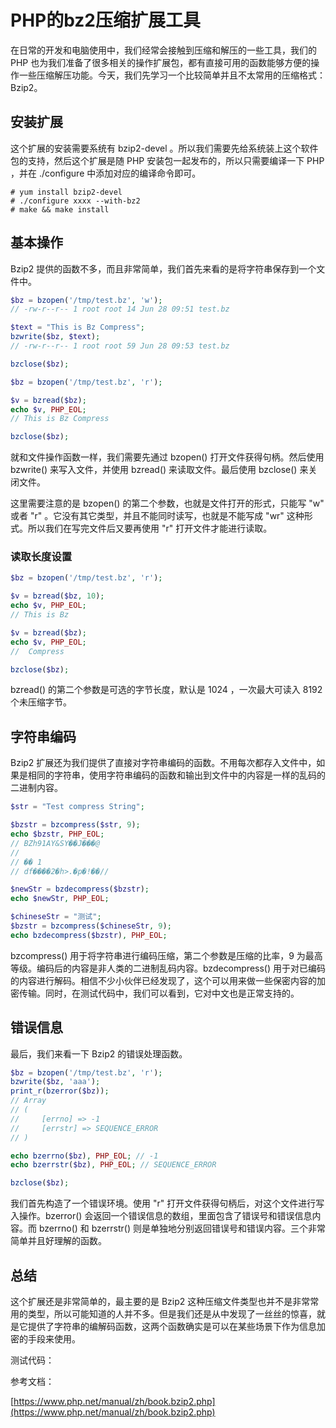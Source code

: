 # PHP的bz2压缩扩展工具

在日常的开发和电脑使用中，我们经常会接触到压缩和解压的一些工具，我们的 PHP 也为我们准备了很多相关的操作扩展包，都有直接可用的函数能够方便的操作一些压缩解压功能。今天，我们先学习一个比较简单并且不太常用的压缩格式：Bzip2。

## 安装扩展

这个扩展的安装需要系统有 bzip2-devel 。所以我们需要先给系统装上这个软件包的支持，然后这个扩展是随 PHP 安装包一起发布的，所以只需要编译一下 PHP ，并在 ./configure 中添加对应的编译命令即可。

```shell
# yum install bzip2-devel
# ./configure xxxx --with-bz2
# make && make install
```

## 基本操作

Bzip2 提供的函数不多，而且非常简单，我们首先来看的是将字符串保存到一个文件中。

```php
$bz = bzopen('/tmp/test.bz', 'w');
// -rw-r--r-- 1 root root 14 Jun 28 09:51 test.bz

$text = "This is Bz Compress";
bzwrite($bz, $text);
// -rw-r--r-- 1 root root 59 Jun 28 09:53 test.bz

bzclose($bz);

$bz = bzopen('/tmp/test.bz', 'r');

$v = bzread($bz);
echo $v, PHP_EOL;
// This is Bz Compress

bzclose($bz);
```

就和文件操作函数一样，我们需要先通过 bzopen() 打开文件获得句柄。然后使用 bzwrite() 来写入文件，并使用 bzread() 来读取文件。最后使用 bzclose() 来关闭文件。

这里需要注意的是 bzopen() 的第二个参数，也就是文件打开的形式，只能写 "w" 或者 "r" 。它没有其它类型，并且不能同时读写，也就是不能写成 "wr" 这种形式。所以我们在写完文件后又要再使用 "r" 打开文件才能进行读取。

### 读取长度设置

```php
$bz = bzopen('/tmp/test.bz', 'r');

$v = bzread($bz, 10);
echo $v, PHP_EOL;
// This is Bz

$v = bzread($bz);
echo $v, PHP_EOL;
//  Compress

bzclose($bz);
```

bzread() 的第二个参数是可选的字节长度，默认是 1024 ，一次最大可读入 8192 个未压缩字节。

## 字符串编码

Bzip2 扩展还为我们提供了直接对字符串编码的函数。不用每次都存入文件中，如果是相同的字符串，使用字符串编码的函数和输出到文件中的内容是一样的乱码的二进制内容。

```php
$str = "Test compress String";

$bzstr = bzcompress($str, 9);
echo $bzstr, PHP_EOL;
// BZh91AY&SY��J���@
//
// �� 1
// df����2�h>.�p�!��//

$newStr = bzdecompress($bzstr);
echo $newStr, PHP_EOL;

$chineseStr = "测试";
$bzstr = bzcompress($chineseStr, 9);
echo bzdecompress($bzstr), PHP_EOL;
```

bzcompress() 用于将字符串进行编码压缩，第二个参数是压缩的比率，9 为最高等级。编码后的内容是非人类的二进制乱码内容。bzdecompress() 用于对已编码的内容进行解码。相信不少小伙伴已经发现了，这个可以用来做一些保密内容的加密传输。同时，在测试代码中，我们可以看到，它对中文也是正常支持的。

## 错误信息

最后，我们来看一下 Bzip2 的错误处理函数。

```php
$bz = bzopen('/tmp/test.bz', 'r');
bzwrite($bz, 'aaa');
print_r(bzerror($bz));
// Array
// (
//     [errno] => -1
//     [errstr] => SEQUENCE_ERROR
// )

echo bzerrno($bz), PHP_EOL; // -1
echo bzerrstr($bz), PHP_EOL; // SEQUENCE_ERROR

bzclose($bz);
```

我们首先构造了一个错误环境。使用 "r" 打开文件获得句柄后，对这个文件进行写入操作。bzerror() 会返回一个错误信息的数组，里面包含了错误号和错误信息内容。而 bzerrno() 和 bzerrstr() 则是单独地分别返回错误号和错误内容。三个非常简单并且好理解的函数。

## 总结

这个扩展还是非常简单的，最主要的是 Bzip2 这种压缩文件类型也并不是非常常用的类型，所以可能知道的人并不多。但是我们还是从中发现了一丝丝的惊喜，就是它提供了字符串的编解码函数，这两个函数确实是可以在某些场景下作为信息加密的手段来使用。

测试代码：

参考文档：

[https://www.php.net/manual/zh/book.bzip2.php](https://www.php.net/manual/zh/book.bzip2.php)